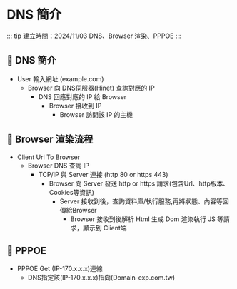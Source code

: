 # DNS 簡介

::: tip 建立時間：2024/11/03
DNS、Browser 渲染、PPPOE
:::

## :pushpin: DNS 簡介
- User 輸入網址 (example.com)
    - Browser 向 DNS伺服器(Hinet) 查詢對應的 IP
        - DNS 回應對應的 IP 給 Browser
            - Browser 接收到 IP
                - Browser 訪問該 IP 的主機

## :pushpin: Browser 渲染流程
- Client Url To Browser
    - Browser DNS 查詢 IP
        - TCP/IP 與 Server 連接 (http 80 or https 443)
            - Browser 向 Server 發送 http or https 請求(包含Url、http版本、Cookies等資訊)
                - Server 接收到後，查詢資料庫/執行服務,再將狀態、內容等回傳給Browser
                    - Browser 接收到後解析 Html 生成 Dom 渲染執行 JS 等請求，顯示到 Client端

## :pushpin: PPPOE
- PPPOE Get (IP-170.x.x.x)連線
    - DNS指定該(IP-170.x.x.x)指向(Domain-exp.com.tw)